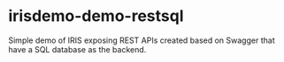 # irisdemo-demo-restsql
Simple demo of IRIS exposing REST APIs created based on Swagger that have a SQL database as the backend.
